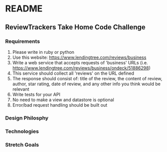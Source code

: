 # README

## ReviewTrackers Take Home Code Challenge

### Requirements

1. Please write in ruby or python
2. Use this website: https://www.lendingtree.com/reviews/business
3. Write a web service that accepts requests of 'business' URLs (i.e. https://www.lendingtree.com/reviews/business/ondeck/51886298)
4. This service should collect all 'reviews' on the URL defined
5. The response should consist of: title of the review, the content of review, author, star rating, date of review, and any other info you think would be relevant
6. Write tests for your API
7. No need to make a view and datastore is optional
8. Error/bad request handling should be built out

### Design Philosphy

### Technologies

### Stretch Goals
